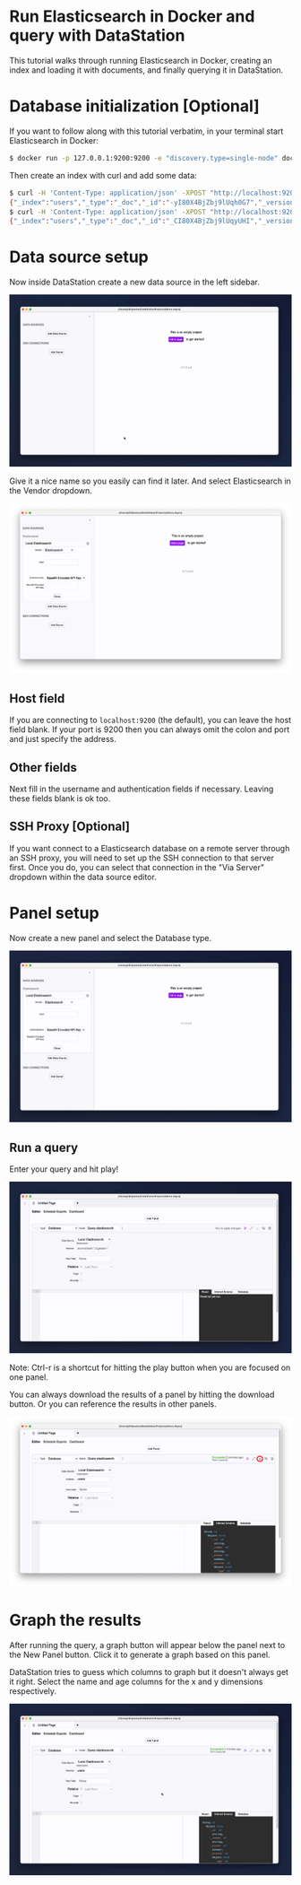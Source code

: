# Run Elasticsearch in Docker and query with DataStation

This tutorial walks through running Elasticsearch in Docker, creating
an index and loading it with documents, and finally querying it in
DataStation.

# Database initialization [Optional]

If you want to follow along with this tutorial verbatim, in your
terminal start Elasticsearch in Docker:

```bash
$ docker run -p 127.0.0.1:9200:9200 -e "discovery.type=single-node" docker.elastic.co/elasticsearch/elasticsearch:7.16.3
```

Then create an index with curl and add some data:

```bash
$ curl -H 'Content-Type: application/json' -XPOST "http://localhost:9200/users/_doc" -d '{"name": "Tiara", "age": 44}'
{"_index":"users","_type":"_doc","_id":"-yI80X4BjZbj9lUqh0G7","_version":1,"result":"created","_shards":{"total":2,"successful":1,"failed":0},"_seq_no":1,"_primary_term":1}
$ curl -H 'Content-Type: application/json' -XPOST "http://localhost:9200/users/_doc" -d '{"name": "Carah", "age": 29}'
{"_index":"users","_type":"_doc","_id":"_CI80X4BjZbj9lUqyUHI","_version":1,"result":"created","_shards":{"total":2,"successful":1,"failed":0},"_seq_no":1,"_primary_term":1}
```

# Data source setup

Now inside DataStation create a new data source in the left sidebar.

![Creating a new data source](/tutorials/create-data-source.gif)

Give it a nice name so you easily can find it later. And select Elasticsearch
in the Vendor dropdown.

![Creating a Elasticsearch data source](/tutorials/create-elasticsearch-data-source.png)

## Host field

If you are connecting to `localhost:9200` (the default), you can
leave the host field blank. If your port is 9200 then you can always
omit the colon and port and just specify the address.

## Other fields

Next fill in the username and authentication fields if
necessary. Leaving these fields blank is ok too.

## SSH Proxy [Optional]

If you want connect to a Elasticsearch database on a remote server through an
SSH proxy, you will need to set up the SSH connection to that server
first. Once you do, you can select that connection in the "Via Server"
dropdown within the data source editor.

# Panel setup

Now create a new panel and select the Database type.

![Create database panel](/tutorials/create-elasticsearch-database-panel.gif)

## Run a query

Enter your query and hit play!

![Run Elasticsearch query](/tutorials/run-elasticsearch-query.gif)

Note: Ctrl-r is a shortcut for hitting the play button when you are
focused on one panel.

You can always download the results of a panel by hitting the download
button. Or you can reference the results in other panels.

![Download panel results](/tutorials/download-elasticsearch-panel-results.png)

# Graph the results

After running the query, a graph button will appear below the panel
next to the New Panel button. Click it to generate a graph based on
this panel.

DataStation tries to guess which columns to graph but it doesn't
always get it right. Select the name and age columns for the x and y
dimensions respectively.

![Graph database results](/tutorials/graph-elasticsearch-database-results.gif)
